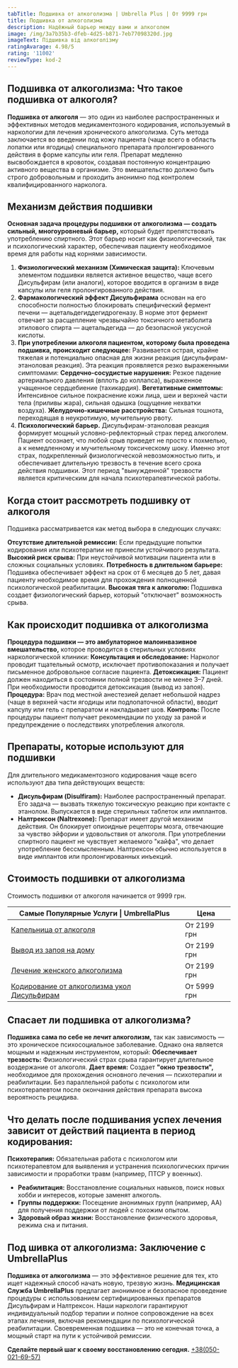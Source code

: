 ```yaml
---
tabTitle: Подшивка от алкоголизма | Umbrella Plus | От 9999 грн
title: Подшивка от алкоголизма
description: Надёжный барьер между вами и алкоголем
image: /img/3a7b35b3-dfeb-4d25-b871-7eb77098320d.jpg
imageText: Підшивка від алкоголізму
ratingAvarage: 4.98/5
rating: '11002'
reviewType: kod-2
---
```


## Подшивка от алкоголизма: Что такое подшивка от алкоголя?

**Подшивка от алкоголя** — это один из наиболее распространенных и эффективных методов медикаментозного кодирования, используемый в наркологии для лечения хронического алкоголизма. Суть метода заключается во введении под кожу пациента (чаще всего в область лопатки или ягодицы) специального препарата пролонгированного действия в форме капсулы или геля. Препарат медленно высвобождается в кровоток, создавая постоянную концентрацию активного вещества в организме. Это вмешательство должно быть строго добровольным и проходить анонимно под контролем квалифицированного нарколога.

## Механизм действия подшивки

**Основная задача процедуры подшивки от алкоголизма — создать сильный, многоуровневый барьер,** который будет препятствовать употреблению спиртного. Этот барьер носит как физиологический, так и психологический характер, обеспечивая пациенту необходимое время для работы над корнями зависимости.

1. **Физиологический механизм (Химическая защита):** Ключевым элементом подшивки является активное вещество, чаще всего Дисульфирам (или аналоги), которое вводится в организм в виде капсулы или геля пролонгированного действия.
2. **Фармакологический эффект Дисульфирама** основан на его способности полностью блокировать специфический фермент печени — ацетальдегиддегидрогеназу. В норме этот фермент отвечает за расщепление чрезвычайно токсичного метаболита этилового спирта — ацетальдегида — до безопасной уксусной кислоты.
3. **При употреблении алкоголя пациентом, которому была проведена подшивка, происходит следующее:** Развивается острая, крайне тяжелая и потенциально опасная для жизни реакция (дисульфирам-этаноловая реакция). Эта реакция проявляется резко выраженными симптомами: **Сердечно-сосудистые нарушения:** Резкое падение артериального давления (вплоть до коллапса), выраженное учащенное сердцебиение (тахикардия). **Вегетативные симптомы:** Интенсивное сильное покраснение кожи лица, шеи и верхней части тела (приливы жара), сильная одышка (ощущение нехватки воздуха). **Желудочно-кишечные расстройства:** Сильная тошнота, переходящая в неукротимую, мучительную рвоту.
4. **Психологический барьер.** Дисульфирам-этаноловая реакция формирует мощный условно-рефлекторный страх перед алкоголем. Пациент осознает, что любой срыв приведет не просто к похмелью, а к немедленному и мучительному токсическому шоку. Именно этот страх, подкрепленный физиологической невозможностью пить, и обеспечивает длительную трезвость в течение всего срока действия подшивки. Этот период "вынужденной" трезвости является критическим для начала психотерапевтической работы.

## Когда стоит рассмотреть подшивку от алкоголя

Подшивка рассматривается как метод выбора в следующих случаях:

**Отсутствие длительной ремиссии:** Если предыдущие попытки кодирования или психотерапии не принесли устойчивого результата.
**Высокий риск срыва:** При неустойчивой мотивации пациента или в сложных социальных условиях.
**Потребность в длительном барьере:** Подшивка обеспечивает эффект на срок от 6 месяцев до 5 лет, давая пациенту необходимое время для прохождения полноценной психологической реабилитации.
**Высокая тяга к алкоголю:** Подшивка создает физиологический барьер, который "отключает" возможность срыва.

## Как происходит подшивка от алкоголизма

**Процедура подшивки — это амбулаторное малоинвазивное вмешательство,** которое проводится в стерильных условиях наркологической клиники:
**Консультация и обследование:** Нарколог проводит тщательный осмотр, исключает противопоказания и получает письменное добровольное согласие пациента.
**Детоксикация:** Пациент должен находиться в состоянии полной трезвости не менее 3–7 дней. При необходимости проводится детоксикация (вывод из запоя).
**Процедура:** Врач под местной анестезией делает небольшой надрез (чаще в верхней части ягодицы или подлопаточной области), вводит капсулу или гель с препаратом и накладывает шов.
**Контроль:** После процедуры пациент получает рекомендации по уходу за раной и предупреждение о последствиях употребления алкоголя.

## Препараты, которые используют для подшивки

Для длительного медикаментозного кодирования чаще всего используют два типа действующих веществ:

* **Дисульфирам (Disulfiram):** Наиболее распространенный препарат. Его задача — вызвать тяжелую токсическую реакцию при контакте с этанолом. Выпускается в виде стерильных таблеток или имплантов.
* **Налтрексон (Naltrexone):** Препарат имеет другой механизм действия. Он блокирует опиоидные рецепторы мозга, отвечающие за чувство эйфории и удовольствия от алкоголя. При употреблении спиртного пациент не чувствует желаемого "кайфа", что делает употребление бессмысленным. Налтрексон обычно используется в виде имплантов или пролонгированных инъекций.

## Стоимость подшивки от алкоголизма

Стоимость подшивки от алкоголя начинается от 9999 грн.

| Самые Популярные Услуги \| UmbrellaPlus                                                       | Цена        |
| --------------------------------------------------------------------------------------------- | ----------- |
| [Капельница от алкоголя](kapelnica-ot-alkogolia-UmbrellaPlus)                                 | От 2199 грн |
| [Вывод из запоя на дому](Vivod-iz-zapoia-na-domy-UmbrellaPlus)                                | От 2199 грн |
| [Лечение женского алкоголизма](lechenie-jenskogo-alkogolizma-umbrellaplus)                    | От 2199 грн |
| [Кодирование от алкоголизма укол Дисульфирам](kodirovka-ot-alkogolia-disulfiram-umbrellaplus) | От 5999 грн |

## Спасает ли подшивка от алкоголизма?

**Подшивка сама по себе не лечит алкоголизм,** так как зависимость — это хроническое психосоциальное заболевание. Однако она является мощным и надежным инструментом, который: **Обеспечивает трезвость:** Физиологический страх срыва гарантирует длительное воздержание от алкоголя. **Дает время:** Создает **"окно трезвости",** необходимое для прохождения основного лечения — психотерапии и реабилитации. Без параллельной работы с психологом или психотерапевтом после окончания действия препарата высока вероятность рецидива.

## Что делать после подшивания успех лечения зависит от действий пациента в период кодирования:

**Психотерапия:** Обязательная работа с психологом или психотерапевтом для выявления и устранения психологических причин зависимости и проработки травм (например, ПТСР у военных).

* **Реабилитация:** Восстановление социальных навыков, поиск новых хобби и интересов, которые заменят алкоголь.
* **Группы поддержки:** Посещение анонимных групп (например, АА) для получения поддержки от людей с похожим опытом.
* **Здоровый образ жизни:** Восстановление физического здоровья, режима сна и питания.

## Под шивка от алкоголизма: Заключение с UmbrellaPlus

**Подшивка от алкоголизма** — это эффективное решение для тех, кто ищет надежный способ начать новую, трезвую жизнь. **Медицинская Служба UmbrellaPlus** предлагает анонимное и безопасное проведение процедуры с использованием сертифицированных препаратов Дисульфирам и Налтрексон. Наши наркологи гарантируют индивидуальный подбор терапии и полное сопровождение на всех этапах лечения, включая рекомендации по психологической реабилитации. Своевременная подшивка — это не конечная точка, а мощный старт на пути к устойчивой ремиссии.

**Сделайте первый шаг к своему восстановлению сегодня.** [+38(050-021-69-57)](tel:0500216957)
